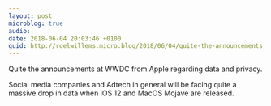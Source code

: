 ```yaml
---
layout: post
microblog: true
audio: 
date: 2018-06-04 20:03:46 +0100
guid: http://roelwillems.micro.blog/2018/06/04/quite-the-announcements.html
---
```

Quite the announcements at WWDC from Apple regarding data and privacy. 

Social media companies and Adtech in general will be facing quite a massive drop in data when iOS 12 and MacOS Mojave are released.
